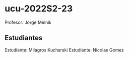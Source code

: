 # ucu-2022S2-23
Profesor: Jorge Melnik  
## Estudiantes  
Estudiante: Milagros Kucharski
Estudiante: Nicolas Gomez